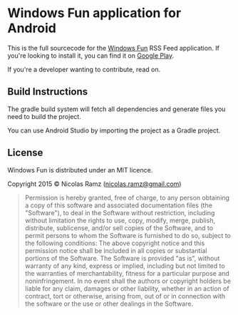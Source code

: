 # Windows Fun application for Android #

This is the full sourcecode for the [Windows Fun][1] RSS Feed application.
If you're looking to install it, you can find it on [Google Play][2].

If you're a developer wanting to contribute, read on.

## Build Instructions ##

The gradle build system will fetch all dependencies and generate
files you need to build the project.

You can use Android Studio by importing the project as a Gradle project.

## License ##

Windows Fun is distributed under an MIT licence.

Copyright 2015 © Nicolas Ramz (nicolas.ramz@gmail.com)

> Permission is hereby granted, free of charge, to any person obtaining a copy of this software
> and associated documentation files (the "Software"), to deal in the Software without
> restriction, including without limitation the rights to use, copy, modify, merge, publish,
> distribute, sublicense, and/or sell copies of the Software, and to permit persons to whom the
> Software is furnished to do so, subject to the following conditions:
> The above copyright notice and this permission notice shall be included in all copies or
> substantial portions of the Software.
> The Software is provided "as is", without warranty of any kind, express or implied, including
> but not limited to the warranties of merchantability, fitness for a particular purpose and
> noninfringement. In no event shall the authors or copyright holders be liable for any claim,
> damages or other liability, whether in an action of contract, tort or otherwise, arising from,
> out of or in connection with the software or the use or other dealings in the Software.

[1]: http://www.windowsfun.fr
[2]: https://play.google.com/store/apps/details?id=com.warpdesign.windowsphonefun